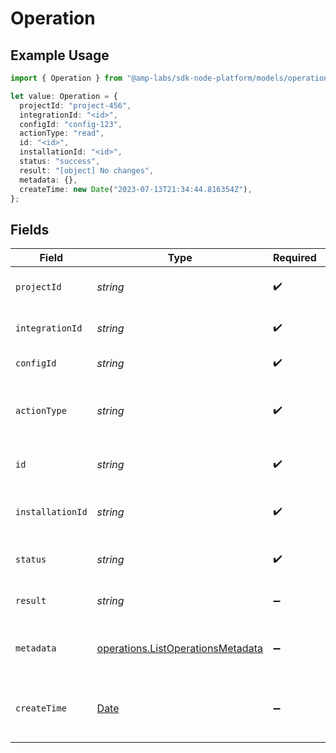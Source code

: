 # Operation

## Example Usage

```typescript
import { Operation } from "@amp-labs/sdk-node-platform/models/operations";

let value: Operation = {
  projectId: "project-456",
  integrationId: "<id>",
  configId: "config-123",
  actionType: "read",
  id: "<id>",
  installationId: "<id>",
  status: "success",
  result: "[object] No changes",
  metadata: {},
  createTime: new Date("2023-07-13T21:34:44.816354Z"),
};
```

## Fields

| Field                                                                                         | Type                                                                                          | Required                                                                                      | Description                                                                                   | Example                                                                                       |
| --------------------------------------------------------------------------------------------- | --------------------------------------------------------------------------------------------- | --------------------------------------------------------------------------------------------- | --------------------------------------------------------------------------------------------- | --------------------------------------------------------------------------------------------- |
| `projectId`                                                                                   | *string*                                                                                      | :heavy_check_mark:                                                                            | The Ampersand project ID.                                                                     | project-456                                                                                   |
| `integrationId`                                                                               | *string*                                                                                      | :heavy_check_mark:                                                                            | The integration ID.                                                                           |                                                                                               |
| `configId`                                                                                    | *string*                                                                                      | :heavy_check_mark:                                                                            | The config ID.                                                                                | config-123                                                                                    |
| `actionType`                                                                                  | *string*                                                                                      | :heavy_check_mark:                                                                            | The action type to perform for the given object.                                              | read                                                                                          |
| `id`                                                                                          | *string*                                                                                      | :heavy_check_mark:                                                                            | The operation ID.                                                                             |                                                                                               |
| `installationId`                                                                              | *string*                                                                                      | :heavy_check_mark:                                                                            | The Ampersand installation ID.                                                                |                                                                                               |
| `status`                                                                                      | *string*                                                                                      | :heavy_check_mark:                                                                            | The status of the operation.                                                                  | success                                                                                       |
| `result`                                                                                      | *string*                                                                                      | :heavy_minus_sign:                                                                            | The result of the operation.                                                                  | [object] No changes                                                                           |
| `metadata`                                                                                    | [operations.ListOperationsMetadata](../../models/operations/listoperationsmetadata.md)        | :heavy_minus_sign:                                                                            | Metadata associated with the operation.                                                       | {}                                                                                            |
| `createTime`                                                                                  | [Date](https://developer.mozilla.org/en-US/docs/Web/JavaScript/Reference/Global_Objects/Date) | :heavy_minus_sign:                                                                            | The time the operation was created.                                                           | 2023-07-13T21:34:44.816354Z                                                                   |